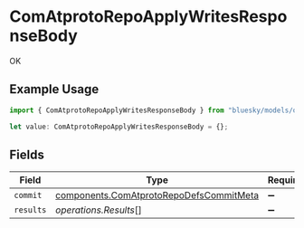 # ComAtprotoRepoApplyWritesResponseBody

OK

## Example Usage

```typescript
import { ComAtprotoRepoApplyWritesResponseBody } from "bluesky/models/operations";

let value: ComAtprotoRepoApplyWritesResponseBody = {};
```

## Fields

| Field                                                                                              | Type                                                                                               | Required                                                                                           | Description                                                                                        |
| -------------------------------------------------------------------------------------------------- | -------------------------------------------------------------------------------------------------- | -------------------------------------------------------------------------------------------------- | -------------------------------------------------------------------------------------------------- |
| `commit`                                                                                           | [components.ComAtprotoRepoDefsCommitMeta](../../models/components/comatprotorepodefscommitmeta.md) | :heavy_minus_sign:                                                                                 | N/A                                                                                                |
| `results`                                                                                          | *operations.Results*[]                                                                             | :heavy_minus_sign:                                                                                 | N/A                                                                                                |